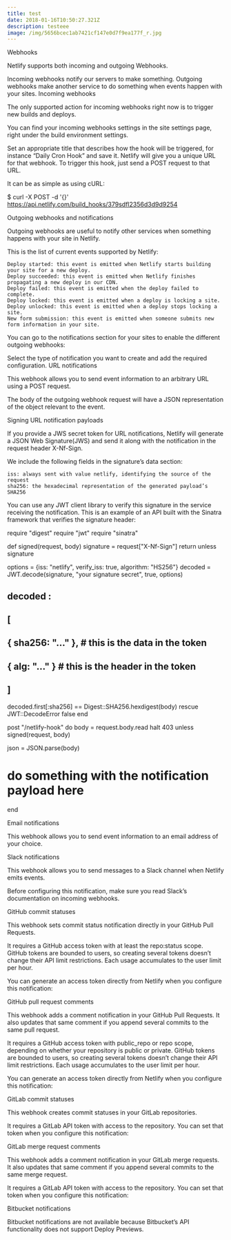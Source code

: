```yaml
---
title: test
date: 2018-01-16T10:50:27.321Z
description: testeee
image: /img/5656bcec1ab7421cf147e0d7f9ea177f_r.jpg
---
```

Webhooks

Netlify supports both incoming and outgoing Webhooks.

Incoming webhooks notify our servers to make something. Outgoing webhooks make another service to do something when events happen with your sites.
Incoming webhooks

The only supported action for incoming webhooks right now is to trigger new builds and deploys.

You can find your incoming webhooks settings in the site settings page, right under the build environment settings.

Set an appropriate title that describes how the hook will be triggered, for instance “Daily Cron Hook” and save it. Netlify will give you a unique URL for that webhook. To trigger this hook, just send a POST request to that URL.

It can be as simple as using cURL:

$ curl -X POST -d '{}' https://api.netlify.com/build_hooks/379sdfl2356d3d9d9254

Outgoing webhooks and notifications

Outgoing webhooks are useful to notify other services when something happens with your site in Netlify.

This is the list of current events supported by Netlify:

    Deploy started: this event is emitted when Netlify starts building your site for a new deploy.
    Deploy succeeded: this event is emitted when Netlify finishes propagating a new deploy in our CDN.
    Deploy failed: this event is emitted when the deploy failed to complete.
    Deploy locked: this event is emitted when a deploy is locking a site.
    Deploy unlocked: this event is emitted when a deploy stops locking a site.
    New form submission: this event is emitted when someone submits new form information in your site.

You can go to the notifications section for your sites to enable the different outgoing webhooks:

Select the type of notification you want to create and add the required configuration.
URL notifications

This webhook allows you to send event information to an arbitrary URL using a POST request.

The body of the outgoing webhook request will have a JSON representation of the object relevant to the event.

Signing URL notification payloads

If you provide a JWS secret token for URL notifications, Netlify will generate a JSON Web Signature(JWS) and send it along with the notification in the request header X-Nf-Sign.

We include the following fields in the signature’s data section:

    iss: always sent with value netlify, identifying the source of the request
    sha256: the hexadecimal representation of the generated payload’s SHA256

You can use any JWT client library to verify this signature in the service receiving the notification. This is an example of an API built with the Sinatra framework that verifies the signature header:

require "digest"
require "jwt"
require "sinatra"

def signed(request, body)
  signature = request["X-Nf-Sign"]
  return unless signature

  options = {iss: "netlify", verify_iss: true, algorithm: "HS256"}
  decoded = JWT.decode(signature, "your signature secret", true, options)

  ## decoded :
  ## [
  ##   { sha256: "..." }, # this is the data in the token
  ##   { alg: "..." } # this is the header in the token
  ## ]
  decoded.first[:sha256] == Digest::SHA256.hexdigest(body)
rescue JWT::DecodeError
  false
end

post "/netlify-hook" do
  body = request.body.read
  halt 403 unless signed(request, body)

  json = JSON.parse(body)
  # do something with the notification payload here
end

Email notifications

This webhook allows you to send event information to an email address of your choice.

Slack notifications

This webhook allows you to send messages to a Slack channel when Netlify emits events.

Before configuring this notification, make sure you read Slack’s documentation on incoming webhooks.

GitHub commit statuses

This webhook sets commit status notification directly in your GitHub Pull Requests.

It requires a GitHub access token with at least the repo:status scope. GitHub tokens are bounded to users, so creating several tokens doesn’t change their API limit restrictions. Each usage accumulates to the user limit per hour.

You can generate an access token directly from Netlify when you configure this notification:

GitHub pull request comments

This webhook adds a comment notification in your GitHub Pull Requests. It also updates that same comment if you append several commits to the same pull request.

It requires a GitHub access token with public_repo or repo scope, depending on whether your repository is public or private. GitHub tokens are bounded to users, so creating several tokens doesn’t change their API limit restrictions. Each usage accumulates to the user limit per hour.

You can generate an access token directly from Netlify when you configure this notification:

GitLab commit statuses

This webhook creates commit statuses in your GitLab repositories.

It requires a GitLab API token with access to the repository. You can set that token when you configure this notification:

GitLab merge request comments

This webhook adds a comment notification in your GitLab merge requests. It also updates that same comment if you append several commits to the same merge request.

It requires a GitLab API token with access to the repository. You can set that token when you configure this notification:

Bitbucket notifications

Bitbucket notifications are not available because Bitbucket’s API functionality does not support Deploy Previews.

